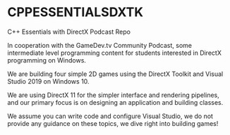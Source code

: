 # CPPESSENTIALSDXTK
C++ Essentials with DirectX Podcast Repo

In cooperation with the GameDev.tv Community Podcast, some intermediate level programming content for students interested in DirectX programming on Windows.

We are building four simple 2D games using the DirectX Toolkit and Visual Studio 2019 on Windows 10.

We are using DirectX 11 for the simpler interface and rendering pipelines, and our primary focus is on designing an application and building classes.

We assume you can write code and configure Visual Studio, we do not provide any guidance on these topics, we dive right into building games!
